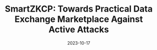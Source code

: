 ---
title: "SmartZKCP: Towards Practical Data Exchange Marketplace Against Active
Attacks"
link: "https://www.sciencedirect.com/science/article/pii/S209672092400085X"
collection: publications
# permalink: /publication/2009-10-01-paper-title-number-1
excerpt: "_Blockchain: Research and Applications_ (BCRA), 2025. _Xuanming Liu_, Jiawen Zhang, Yinghao Wang, Xinpeng Yang and Xiaohu Yang."
date: 2023-10-17
# venue: 'ARXIV'
# paperurl: 'https://academicpages.github.io/files/paper1.pdf'
# citation: 'Your Name, You. (2009). &quot;Paper Title Number 1.&quot; <i>Journal 1</i>. 1(1).'
---